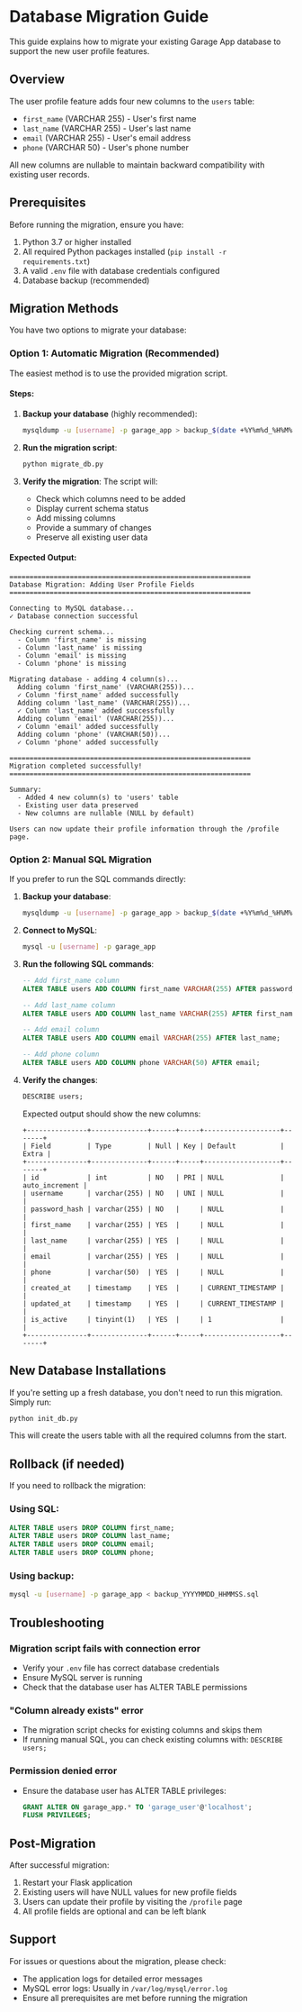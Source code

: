 # Database Migration Guide

This guide explains how to migrate your existing Garage App database to support the new user profile features.

## Overview

The user profile feature adds four new columns to the `users` table:
- `first_name` (VARCHAR 255) - User's first name
- `last_name` (VARCHAR 255) - User's last name
- `email` (VARCHAR 255) - User's email address
- `phone` (VARCHAR 50) - User's phone number

All new columns are nullable to maintain backward compatibility with existing user records.

## Prerequisites

Before running the migration, ensure you have:
1. Python 3.7 or higher installed
2. All required Python packages installed (`pip install -r requirements.txt`)
3. A valid `.env` file with database credentials configured
4. Database backup (recommended)

## Migration Methods

You have two options to migrate your database:

### Option 1: Automatic Migration (Recommended)

The easiest method is to use the provided migration script.

#### Steps:

1. **Backup your database** (highly recommended):
   ```bash
   mysqldump -u [username] -p garage_app > backup_$(date +%Y%m%d_%H%M%S).sql
   ```

2. **Run the migration script**:
   ```bash
   python migrate_db.py
   ```

3. **Verify the migration**:
   The script will:
   - Check which columns need to be added
   - Display current schema status
   - Add missing columns
   - Provide a summary of changes
   - Preserve all existing user data

#### Expected Output:

```
============================================================
Database Migration: Adding User Profile Fields
============================================================

Connecting to MySQL database...
✓ Database connection successful

Checking current schema...
  - Column 'first_name' is missing
  - Column 'last_name' is missing
  - Column 'email' is missing
  - Column 'phone' is missing

Migrating database - adding 4 column(s)...
  Adding column 'first_name' (VARCHAR(255))...
  ✓ Column 'first_name' added successfully
  Adding column 'last_name' (VARCHAR(255))...
  ✓ Column 'last_name' added successfully
  Adding column 'email' (VARCHAR(255))...
  ✓ Column 'email' added successfully
  Adding column 'phone' (VARCHAR(50))...
  ✓ Column 'phone' added successfully

============================================================
Migration completed successfully!
============================================================

Summary:
  - Added 4 new column(s) to 'users' table
  - Existing user data preserved
  - New columns are nullable (NULL by default)

Users can now update their profile information through the /profile page.
```

### Option 2: Manual SQL Migration

If you prefer to run the SQL commands directly:

1. **Backup your database**:
   ```bash
   mysqldump -u [username] -p garage_app > backup_$(date +%Y%m%d_%H%M%S).sql
   ```

2. **Connect to MySQL**:
   ```bash
   mysql -u [username] -p garage_app
   ```

3. **Run the following SQL commands**:
   ```sql
   -- Add first_name column
   ALTER TABLE users ADD COLUMN first_name VARCHAR(255) AFTER password_hash;
   
   -- Add last_name column
   ALTER TABLE users ADD COLUMN last_name VARCHAR(255) AFTER first_name;
   
   -- Add email column
   ALTER TABLE users ADD COLUMN email VARCHAR(255) AFTER last_name;
   
   -- Add phone column
   ALTER TABLE users ADD COLUMN phone VARCHAR(50) AFTER email;
   ```

4. **Verify the changes**:
   ```sql
   DESCRIBE users;
   ```

   Expected output should show the new columns:
   ```
   +---------------+--------------+------+-----+-------------------+-------+
   | Field         | Type         | Null | Key | Default           | Extra |
   +---------------+--------------+------+-----+-------------------+-------+
   | id            | int          | NO   | PRI | NULL              | auto_increment |
   | username      | varchar(255) | NO   | UNI | NULL              |       |
   | password_hash | varchar(255) | NO   |     | NULL              |       |
   | first_name    | varchar(255) | YES  |     | NULL              |       |
   | last_name     | varchar(255) | YES  |     | NULL              |       |
   | email         | varchar(255) | YES  |     | NULL              |       |
   | phone         | varchar(50)  | YES  |     | NULL              |       |
   | created_at    | timestamp    | YES  |     | CURRENT_TIMESTAMP |       |
   | updated_at    | timestamp    | YES  |     | CURRENT_TIMESTAMP |       |
   | is_active     | tinyint(1)   | YES  |     | 1                 |       |
   +---------------+--------------+------+-----+-------------------+-------+
   ```

## New Database Installations

If you're setting up a fresh database, you don't need to run this migration. Simply run:

```bash
python init_db.py
```

This will create the users table with all the required columns from the start.

## Rollback (if needed)

If you need to rollback the migration:

### Using SQL:
```sql
ALTER TABLE users DROP COLUMN first_name;
ALTER TABLE users DROP COLUMN last_name;
ALTER TABLE users DROP COLUMN email;
ALTER TABLE users DROP COLUMN phone;
```

### Using backup:
```bash
mysql -u [username] -p garage_app < backup_YYYYMMDD_HHMMSS.sql
```

## Troubleshooting

### Migration script fails with connection error
- Verify your `.env` file has correct database credentials
- Ensure MySQL server is running
- Check that the database user has ALTER TABLE permissions

### "Column already exists" error
- The migration script checks for existing columns and skips them
- If running manual SQL, you can check existing columns with: `DESCRIBE users;`

### Permission denied error
- Ensure the database user has ALTER TABLE privileges:
  ```sql
  GRANT ALTER ON garage_app.* TO 'garage_user'@'localhost';
  FLUSH PRIVILEGES;
  ```

## Post-Migration

After successful migration:
1. Restart your Flask application
2. Existing users will have NULL values for new profile fields
3. Users can update their profile by visiting the `/profile` page
4. All profile fields are optional and can be left blank

## Support

For issues or questions about the migration, please check:
- The application logs for detailed error messages
- MySQL error logs: Usually in `/var/log/mysql/error.log`
- Ensure all prerequisites are met before running the migration

